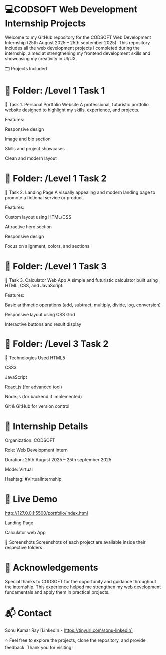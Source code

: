 # 💻CODSOFT Web Development Internship Projects

Welcome to my GitHub repository for the CODSOFT Web Development Internship (25th August 2025 – 25th september 2025). This repository includes all the web development projects I completed during the internship, aimed at strengthening my frontend development skills and showcasing my creativity in UI/UX.

🗂️ Projects Included
# 📁 Folder: /Level 1 Task 1

🔹 Task 1. Personal Portfolio Website
A professional, futuristic portfolio website designed to highlight my skills, experience, and projects.

Features:

Responsive design

Image and bio section

Skills and project showcases

Clean and modern layout

# 📁 Folder: /Level 1 Task 2

🔹 Task 2. Landing Page
A visually appealing and modern landing page to promote a fictional service or product.

Features:

Custom layout using HTML/CSS

Attractive hero section

Responsive design

Focus on alignment, colors, and sections

# 📁 Folder: /Level 1 Task 3

 🔹 Task 3. Calculator Web App
A simple and futuristic calculator built using HTML, CSS, and JavaScript.

Features:

Basic arithmetic operations (add, subtract, multiply, divide, log, conversion)

Responsive layout using CSS Grid

Interactive buttons and result display

# 📁 Folder: /Level 3 Task 2

 🚀 Technologies Used
HTML5

CSS3

JavaScript

React.js (for advanced tool)

Node.js (for backend if implemented)

Git & GitHub for version control

# 📌 Internship Details
Organization: CODSOFT

Role: Web Development Intern

Duration: 25th August 2025 – 25th september 2025

Mode: Virtual

Hashtag: #VirtualInternship

# 🚀 Live Demo
http://127.0.0.1:5500/portfolio/index.html

Landing Page

Calculator web App

📸 Screenshots
Screenshots of each project are available inside their respective folders .

# 🙌 Acknowledgements
Special thanks to CODSOFT for the opportunity and guidance throughout the internship. This experience helped me strengthen my web development fundamentals and apply them in practical projects.

# 📬 Contact
Sonu Kumar Ray [LinkedIn:- https://tinyurl.com/sonu-linkedin]

⭐ Feel free to explore the projects, clone the repository, and provide feedback. Thank you for visiting!
